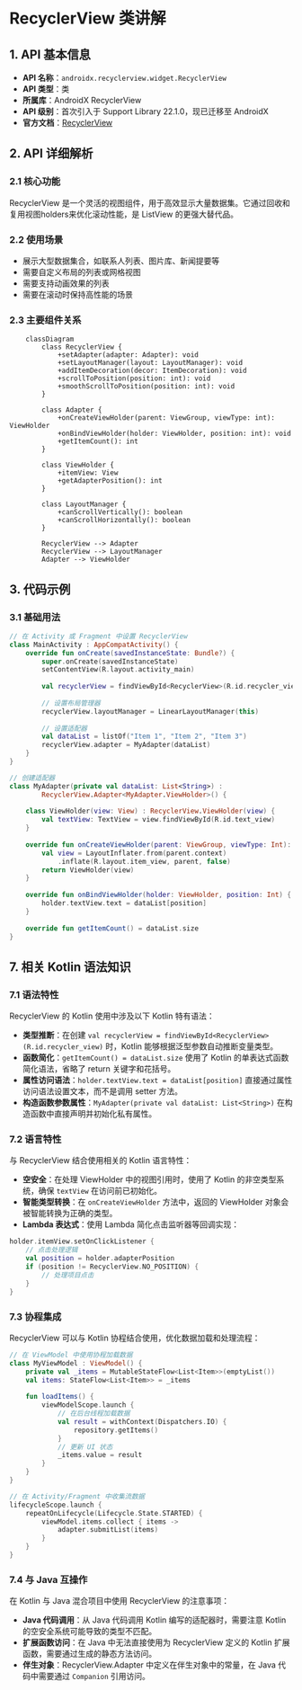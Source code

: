 # RecyclerView 类讲解

## 1. API 基本信息

- **API 名称**：`androidx.recyclerview.widget.RecyclerView`
- **API 类型**：类
- **所属库**：AndroidX RecyclerView
- **API 级别**：首次引入于 Support Library 22.1.0，现已迁移至 AndroidX
- **官方文档**：[RecyclerView](https://developer.android.com/reference/androidx/recyclerview/widget/RecyclerView)

## 2. API 详细解析

### 2.1 核心功能

RecyclerView 是一个灵活的视图组件，用于高效显示大量数据集。它通过回收和复用视图holders来优化滚动性能，是 ListView 的更强大替代品。

### 2.2 使用场景

- 展示大型数据集合，如联系人列表、图片库、新闻提要等
- 需要自定义布局的列表或网格视图
- 需要支持动画效果的列表
- 需要在滚动时保持高性能的场景

### 2.3 主要组件关系

```mermaid
    classDiagram
        class RecyclerView {
            +setAdapter(adapter: Adapter): void
            +setLayoutManager(layout: LayoutManager): void
            +addItemDecoration(decor: ItemDecoration): void
            +scrollToPosition(position: int): void
            +smoothScrollToPosition(position: int): void
        }
        
        class Adapter {
            +onCreateViewHolder(parent: ViewGroup, viewType: int): ViewHolder
            +onBindViewHolder(holder: ViewHolder, position: int): void
            +getItemCount(): int
        }
        
        class ViewHolder {
            +itemView: View
            +getAdapterPosition(): int
        }
        
        class LayoutManager {
            +canScrollVertically(): boolean
            +canScrollHorizontally(): boolean
        }
        
        RecyclerView --> Adapter
        RecyclerView --> LayoutManager
        Adapter --> ViewHolder
```

## 3. 代码示例

### 3.1 基础用法

```kotlin
// 在 Activity 或 Fragment 中设置 RecyclerView
class MainActivity : AppCompatActivity() {
    override fun onCreate(savedInstanceState: Bundle?) {
        super.onCreate(savedInstanceState)
        setContentView(R.layout.activity_main)
        
        val recyclerView = findViewById<RecyclerView>(R.id.recycler_view)
        
        // 设置布局管理器
        recyclerView.layoutManager = LinearLayoutManager(this)
        
        // 设置适配器
        val dataList = listOf("Item 1", "Item 2", "Item 3")
        recyclerView.adapter = MyAdapter(dataList)
    }
}

// 创建适配器
class MyAdapter(private val dataList: List<String>) : 
        RecyclerView.Adapter<MyAdapter.ViewHolder>() {
    
    class ViewHolder(view: View) : RecyclerView.ViewHolder(view) {
        val textView: TextView = view.findViewById(R.id.text_view)
    }
    
    override fun onCreateViewHolder(parent: ViewGroup, viewType: Int): ViewHolder {
        val view = LayoutInflater.from(parent.context)
            .inflate(R.layout.item_view, parent, false)
        return ViewHolder(view)
    }
    
    override fun onBindViewHolder(holder: ViewHolder, position: Int) {
        holder.textView.text = dataList[position]
    }
    
    override fun getItemCount() = dataList.size
}
```

## 7. 相关 Kotlin 语法知识

### 7.1 语法特性

RecyclerView 的 Kotlin 使用中涉及以下 Kotlin 特有语法：

- **类型推断**：在创建 `val recyclerView = findViewById<RecyclerView>(R.id.recycler_view)` 时，Kotlin 能够根据泛型参数自动推断变量类型。
- **函数简化**：`getItemCount() = dataList.size` 使用了 Kotlin 的单表达式函数简化语法，省略了 return 关键字和花括号。
- **属性访问语法**：`holder.textView.text = dataList[position]` 直接通过属性访问语法设置文本，而不是调用 setter 方法。
- **构造函数参数属性**：`MyAdapter(private val dataList: List<String>)` 在构造函数中直接声明并初始化私有属性。

### 7.2 语言特性

与 RecyclerView 结合使用相关的 Kotlin 语言特性：

- **空安全**：在处理 ViewHolder 中的视图引用时，使用了 Kotlin 的非空类型系统，确保 `textView` 在访问前已初始化。
- **智能类型转换**：在 `onCreateViewHolder` 方法中，返回的 ViewHolder 对象会被智能转换为正确的类型。
- **Lambda 表达式**：使用 Lambda 简化点击监听器等回调实现：

```kotlin
holder.itemView.setOnClickListener { 
    // 点击处理逻辑
    val position = holder.adapterPosition
    if (position != RecyclerView.NO_POSITION) {
        // 处理项目点击
    }
}
```

### 7.3 协程集成

RecyclerView 可以与 Kotlin 协程结合使用，优化数据加载和处理流程：

```kotlin
// 在 ViewModel 中使用协程加载数据
class MyViewModel : ViewModel() {
    private val _items = MutableStateFlow<List<Item>>(emptyList())
    val items: StateFlow<List<Item>> = _items
    
    fun loadItems() {
        viewModelScope.launch {
            // 在后台线程加载数据
            val result = withContext(Dispatchers.IO) {
                repository.getItems()
            }
            // 更新 UI 状态
            _items.value = result
        }
    }
}

// 在 Activity/Fragment 中收集流数据
lifecycleScope.launch {
    repeatOnLifecycle(Lifecycle.State.STARTED) {
        viewModel.items.collect { items ->
            adapter.submitList(items)
        }
    }
}
```

### 7.4 与 Java 互操作

在 Kotlin 与 Java 混合项目中使用 RecyclerView 的注意事项：

- **Java 代码调用**：从 Java 代码调用 Kotlin 编写的适配器时，需要注意 Kotlin 的空安全系统可能导致的类型不匹配。
- **扩展函数访问**：在 Java 中无法直接使用为 RecyclerView 定义的 Kotlin 扩展函数，需要通过生成的静态方法访问。
- **伴生对象**：RecyclerView.Adapter 中定义在伴生对象中的常量，在 Java 代码中需要通过 `Companion` 引用访问。
